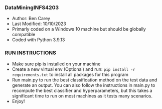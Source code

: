 ### DataMiningINFS4203 ###
- Author: Ben Carey
- Last Modified: 10/10/2023
- Primarly coded on a Windows 10 machine but should be globally compatible
- Coded with Python 3.9.13

### RUN INSTRUCTIONS ###
- Make sure pip is installed on your machine
- Create a new virtual env (Optional) and run: `pip install -r requirements.txt`
  to install all packages for this program
- Run main.py to run the best classification method on the test data and
  generate an output. You can also follow the instructions in main.py to 
  recompute the best classifier and hyperparameters, but this takes a significant
  time to run on most machines as it tests many scenarios.
- Enjoy!







